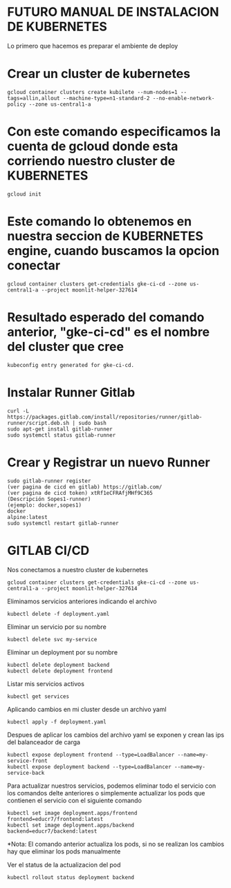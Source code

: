 
# FUTURO MANUAL DE INSTALACION DE KUBERNETES

Lo primero que hacemos es preparar el ambiente de deploy

# Crear un cluster de kubernetes
```
gcloud container clusters create kubilete --num-nodes=1 --tags=allin,allout --machine-type=n1-standard-2 --no-enable-network-policy --zone us-central1-a
```

# Con este comando especificamos la cuenta de gcloud donde esta corriendo nuestro cluster de KUBERNETES
```
gcloud init 
```

# Este comando lo obtenemos en nuestra seccion de KUBERNETES engine, cuando buscamos la opcion conectar
```
gcloud container clusters get-credentials gke-ci-cd --zone us-central1-a --project moonlit-helper-327614
```

# Resultado esperado del comando anterior, "gke-ci-cd" es el nombre del cluster que cree
```
kubeconfig entry generated for gke-ci-cd.
```

# Instalar Runner Gitlab
```
curl -L https://packages.gitlab.com/install/repositories/runner/gitlab-runner/script.deb.sh | sudo bash
sudo apt-get install gitlab-runner
sudo systemctl status gitlab-runner
```

# Crear y Registrar un nuevo Runner
```
sudo gitlab-runner register
(ver pagina de cicd en gitlab) https://gitlab.com/
(ver pagina de cicd token) xtRf1eCFRAfjMHf9C365 
(Descripción Sopes1-runner)
(ejemplo: docker,sopes1)
docker 
alpine:latest
sudo systemctl restart gitlab-runner
```


# GITLAB CI/CD 

Nos conectamos a nuestro cluster de kubernetes
```
gcloud container clusters get-credentials gke-ci-cd --zone us-central1-a --project moonlit-helper-327614
```

Eliminamos servicios anteriores indicando el archivo
```
kubectl delete -f deployment.yaml
```

Eliminar un servicio por su nombre
```
kubectl delete svc my-service
```

Eliminar un deployment por su nombre
```
kubectl delete deployment backend
kubectl delete deployment frontend
```

Listar mis servicios activos
```
kubectl get services
```

Aplicando cambios en mi cluster desde un archivo yaml 
```
kubectl apply -f deployment.yaml
```

Despues de aplicar los cambios del archivo yaml se exponen y crean las ips del balanceador de carga
```
kubectl expose deployment frontend --type=LoadBalancer --name=my-service-front
kubectl expose deployment backend --type=LoadBalancer --name=my-service-back
```

Para actualizar nuestros servicios, podemos eliminar todo el servicio con los comandos delte anteriores o simplemente actualizar los pods que contienen el servicio con el siguiente comando
```
kubectl set image deployment.apps/frontend frontend=educr7/frontend:latest 
kubectl set image deployment.apps/backend backend=educr7/backend:latest 
```
*Nota: El comando anterior actualiza los pods, si no se realizan los cambios hay que eliminar los pods manualmente

Ver el status de la actualizacion del pod
```
kubectl rollout status deployment backend
```

